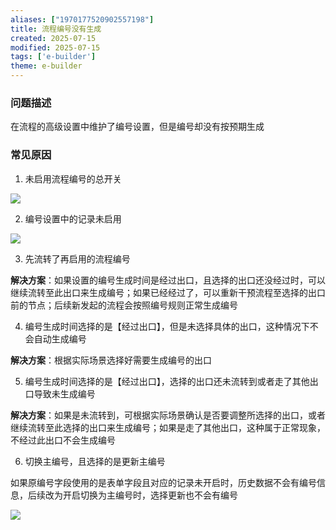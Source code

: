 ```yaml
---
aliases: ["1970177520902557198"]
title: 流程编号没有生成
created: 2025-07-15
modified: 2025-07-15
tags: ['e-builder']
theme: e-builder
---
```


### 问题描述

在流程的高级设置中维护了编号设置，但是编号却没有按预期生成

### 常见原因

1. 未启用流程编号的总开关

![](https://myhelpdoc.oss-cn-heyuan.aliyuncs.com/mdimages/cb301a9850338d87cbc2df94010c2615.jpg)

2. 编号设置中的记录未启用

![](https://myhelpdoc.oss-cn-heyuan.aliyuncs.com/mdimages/8520d9ff638c959a931a0fe3d1779fc2.jpg)

3. 先流转了再启用的流程编号

**解决方案**：如果设置的编号生成时间是经过出口，且选择的出口还没经过时，可以继续流转至此出口来生成编号；如果已经经过了，可以重新干预流程至选择的出口前的节点；后续新发起的流程会按照编号规则正常生成编号

4. 编号生成时间选择的是【经过出口】，但是未选择具体的出口，这种情况下不会自动生成编号

**解决方案**：根据实际场景选择好需要生成编号的出口

5. 编号生成时间选择的是【经过出口】，选择的出口还未流转到或者走了其他出口导致未生成编号

**解决方案**：如果是未流转到，可根据实际场景确认是否要调整所选择的出口，或者继续流转至此选择的出口来生成编号；如果是走了其他出口，这种属于正常现象，不经过此出口不会生成编号

6. 切换主编号，且选择的是更新主编号

如果原编号字段使用的是表单字段且对应的记录未开启时，历史数据不会有编号信息，后续改为开启切换为主编号时，选择更新也不会有编号

![](https://myhelpdoc.oss-cn-heyuan.aliyuncs.com/mdimages/dac695cb287a4c30db1a6e676484c759.jpg)

